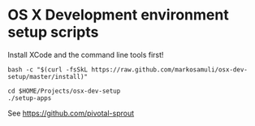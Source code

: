 OS X Development environment setup scripts
==========================================

Install XCode and the command line tools first!

```
bash -c "$(curl -fsSkL https://raw.github.com/markosamuli/osx-dev-setup/master/install)"
````

```
cd $HOME/Projects/osx-dev-setup
./setup-apps
```

See https://github.com/pivotal-sprout